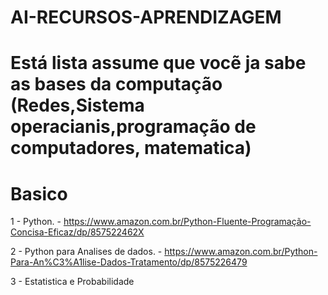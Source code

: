 # AI-RECURSOS-APRENDIZAGEM
# Está lista assume que vocẽ ja sabe as bases da computação (Redes,Sistema operacianis,programação de computadores, matematica)


# Basico
  1 - Python. - https://www.amazon.com.br/Python-Fluente-Programação-Concisa-Eficaz/dp/857522462X
  
  2 - Python para Analises de dados. - https://www.amazon.com.br/Python-Para-An%C3%A1lise-Dados-Tratamento/dp/8575226479
  
  3 - Estatistica e Probabilidade 
